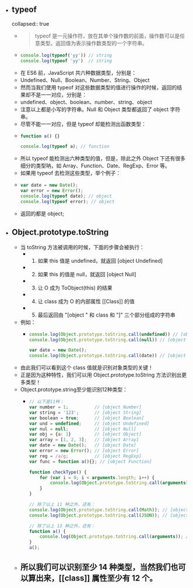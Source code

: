 - ## typeof
  collapsed:: true
	- > typeof 是一元操作符，放在其单个操作数的前面，操作数可以是任意类型。返回值为表示操作数类型的一个字符串。
	- ```js
	  console.log(typeof('yy')) // string
	  console.log(typeof 'yy')  // string
	  ```
	- 在 ES6 前，JavaScript 共六种数据类型，分别是：
	- Undefined、Null、Boolean、Number、String、Object
	- 然而当我们使用 typeof 对这些数据类型的值进行操作的时候，返回的结果却不是一一对应，分别是：
	- undefined、object、boolean、number、string、object
	- 注意以上都是小写的字符串。Null 和 Object 类型都返回了 object 字符串。
	- 尽管不能一一对应，但是 typeof 却能检测出函数类型：
	- ```js
	  function a() {}
	  
	  console.log(typeof a); // function
	  ```
	- 所以 typeof 能检测出六种类型的值，但是，除此之外 Object 下还有很多细分的类型呐，如 Array、Function、Date、RegExp、Error 等。
	- 如果用 typeof 去检测这些类型，举个例子：
	- ```js
	  var date = new Date();
	  var error = new Error();
	  console.log(typeof date); // object
	  console.log(typeof error); // object
	  ```
	- 返回的都是 object;
- ## Object.prototype.toString
	- 当 toString 方法被调用的时候，下面的步骤会被执行：
		- 1. 如果 this 值是 undefined，就返回 [object Undefined]
		- 2. 如果 this 的值是 null，就返回 [object Null]
		- 3. 让 O 成为 ToObject(this) 的结果
		- 4. 让 class 成为 O 的内部属性 \[[Class]] 的值
		- 5. 最后返回由 "[object " 和 class 和 "]" 三个部分组成的字符串
	- 例如：
		- ```js
		  console.log(Object.prototype.toString.call(undefined)) // [object Undefined]
		  console.log(Object.prototype.toString.call(null)) // [object Null]
		  
		  var date = new Date();
		  console.log(Object.prototype.toString.call(date)) // [object Date]
		  ```
	- 由此我们可以看到这个 class 值就是识别对象类型的关键！
	- 正是因为这种特性，我们可以用 Object.prototype.toString 方法识别出更多类型！
	- Object.prototype.string至少能识别12种类型：
		- ```js
		  // 以下是11种：
		  var number = 1;          // [object Number]
		  var string = '123';      // [object String]
		  var boolean = true;      // [object Boolean]
		  var und = undefined;     // [object Undefined]
		  var nul = null;          // [object Null]
		  var obj = {a: 1}         // [object Object]
		  var array = [1, 2, 3];   // [object Array]
		  var date = new Date();   // [object Date]
		  var error = new Error(); // [object Error]
		  var reg = /a/g;          // [object RegExp]
		  var func = function a(){}; // [object Function]
		  
		  function checkType() {
		      for (var i = 0; i < arguments.length; i++) {
		          console.log(Object.prototype.toString.call(arguments[i]))
		      }
		  }
		  
		  // 除了以上 11 种之外，还有：
		  console.log(Object.prototype.toString.call(Math)); // [object Math]
		  console.log(Object.prototype.toString.call(JSON)); // [object JSON]
		  
		  // 除了以上 13 种之外，还有：
		  function a() {
		      console.log(Object.prototype.toString.call(arguments)); // [object Arguments]
		  }
		  a();
		  ```
	- 所以我们可以识别至少 14 种类型，当然我们也可以算出来，[[class]] 属性至少有 12 个。
		-